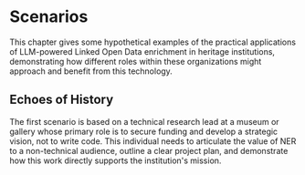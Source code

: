 # Scenarios

This chapter gives some hypothetical examples of the practical applications of LLM-powered Linked Open Data enrichment in heritage institutions, demonstrating how different roles within these organizations might approach and benefit from this technology.

## Echoes of History
The first scenario is based on a technical research lead at a museum or gallery whose primary role is to secure funding and develop a strategic vision, not to write code. This individual needs to articulate the value of NER to a non-technical audience, outline a clear project plan, and demonstrate how this work directly supports the institution's mission.
